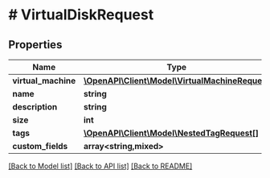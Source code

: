 # # VirtualDiskRequest

## Properties

Name | Type | Description | Notes
------------ | ------------- | ------------- | -------------
**virtual_machine** | [**\OpenAPI\Client\Model\VirtualMachineRequest**](VirtualMachineRequest.md) |  |
**name** | **string** |  |
**description** | **string** |  | [optional]
**size** | **int** |  |
**tags** | [**\OpenAPI\Client\Model\NestedTagRequest[]**](NestedTagRequest.md) |  | [optional]
**custom_fields** | **array<string,mixed>** |  | [optional]

[[Back to Model list]](../../README.md#models) [[Back to API list]](../../README.md#endpoints) [[Back to README]](../../README.md)
